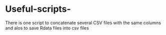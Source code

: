 # Useful-scripts-
There is one script to concatenate several CSV files with the same columns and alos  to save Rdata files into csv files
